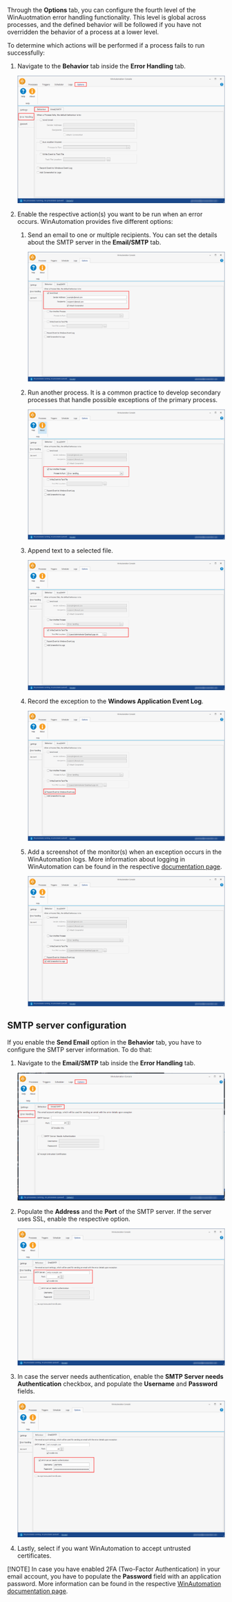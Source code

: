 Through the **Options** tab, you can configure the fourth level of the WinAuotmation error handling functionality. This level is global across processes, and the defined behavior will be followed if you have not overridden the behavior of a process at a lower level.

To determine which actions will be performed if a process fails to run successfully:

1.	Navigate to the **Behavior** tab inside the **Error Handling** tab.

    ![The Behaviour tab.](..\media\behaviour-tab-error-handling-options.png)

1.	Enable the respective action(s) you want to be run when an error occurs. WinAutomation provides five different options:
    
    1.  Send an email to one or multiple recipients. You can set the details about the SMTP server in the **Email/SMTP** tab.

        ![A checkbox to enable the Send Email option and the relevant fields.](..\media\send-email-error-handling.png)

    1.  Run another process. It is a common practice to develop secondary processes that handle possible exceptions of the primary process. 

        ![A checkbox to enable the Run Another Process option and the relevant field.](..\media\run-another-process-error-handling.png)

    1.  Append text to a selected file.

        ![A checkbox to enable the Write Event to Text File option and the relevant field.](..\media\write-event-to-text-file-error-handling.png)

    1.  Record the exception to the **Windows Application Event Log**. 

        ![A checkbox to enable recording to the Windows Event Log.](..\media\windows-event-log-error-handling.png)

    1.  Add a screenshot of the monitor(s) when an exception occurs in the WinAutomation logs. More information about logging in WinAutomation can be found in the respective [documentation page](https://docs.winautomation.com/en/logs.html). 

        ![A checkbox to enable screenshots in the WinAutomation logs.](..\media\screenshots-error-handling.png)

## SMTP server configuration

If you enable the **Send Email** option in the **Behavior** tab, you have to configure the SMTP server information. To do that:

1.	Navigate to the **Email/SMTP** tab inside the **Error Handling** tab.

    ![The Email/SMTP tab.](..\media\email-smtp-tab-error-handling-options.png)

1.	Populate the **Address** and the **Port** of the SMTP server. If the server uses SSL, enable the respective option.

    ![Two fields to populate the Address and Port of the server.](..\media\address-port-email-smtp-tab.png)

1.	In case the server needs authentication, enable the **SMTP Server needs Authentication** checkbox, and populate the **Username** and **Password** fields. 

    ![A chechbox that specified if The SMTP server needs authentication, and the Username and Passwords fields.](..\media\authentication-email-smtp-tab.png)

1.	Lastly, select if you want WinAutomation to accept untrusted certificates.

[!ΝΟΤΕ]
In case you have enabled 2FA (Two-Factor Authentication) in your email account, you have to populate the **Password** field with an application password. More information can be found in the respective [WinAutomation documentation page](https://docs.winautomation.com/en/email-interaction-with-two-step-verification.html#email-interaction-with-two-step-verification). 